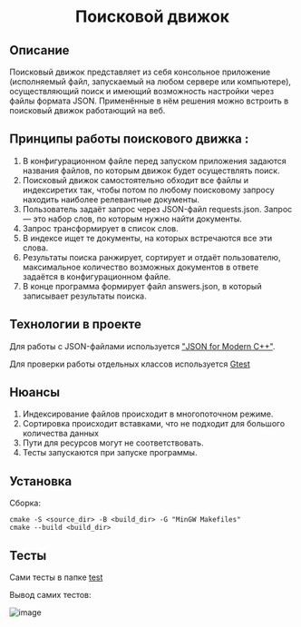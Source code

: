 <h1 align="center"> Поисковой движок</h1>


## Описание
Поисковый движок представляет из себя консольное приложение (исполняемый файл, запускаемый на любом сервере или компьютере), осуществляющий поиск и имеющий возможность настройки через файлы формата JSON. Применённые в нём решения можно встроить в поисковый движок работающий на веб. 

## Принципы работы поискового движка :
  1. В конфигурационном файле перед запуском приложения задаются названия файлов, по которым движок будет осуществлять поиск.
  2. Поисковый движок самостоятельно обходит все файлы и индексиретих так, чтобы потом по любому поисковому запросу находить наиболее релевантные документы.
  3. Пользователь задаёт запрос через JSON-файл requests.json. Запрос — это набор слов, по которым нужно найти документы.
  4. Запрос трансформирует в список слов.
  5. В индексе ищет те документы, на которых встречаются все эти слова.
  6. Результаты поиска ранжирует, сортирует и отдаёт пользователю, максимальное количество возможных документов в ответе задаётся в конфигурационном файле.
  7. В конце программа формирует файл answers.json, в который записывает результаты поиска.

## Технологии в проекте
  Для работы с JSON-файлами используется ["JSON for Modern C++"](https://github.com/nlohmann/json).
  
  Для проверки работы отдельных классов используется [Gtest](https://github.com/google/googletest)

## Нюансы
1. Индексирование файлов происходит в многопоточном режиме.
2. Сортировка происходит вставками, что не подходит для большого количества данных
3. Пути для ресурсов могут не соответствовать.
4. Тесты запускаются при запуске программы.

## Установка
Сборка:
  ```
  cmake -S <source_dir> -B <build_dir> -G "MinGW Makefiles"
  cmake --build <build_dir>
  ```

## Тесты

Сами тесты в папке [test](https://github.com/KosmoFromWhiteStar/search_engine/tree/master/tests)

Вывод самих тестов:

![image](https://github.com/KosmoFromWhiteStar/search_engine/assets/104075230/b95413a6-23cd-4e11-be06-c25f9739c7fd)

